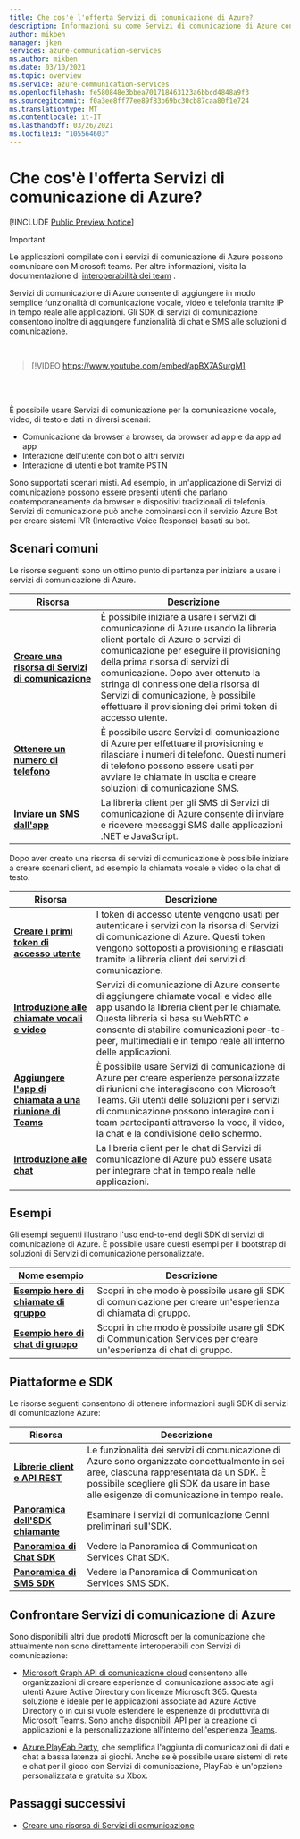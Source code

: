 ```yaml
---
title: Che cos'è l'offerta Servizi di comunicazione di Azure?
description: Informazioni su come Servizi di comunicazione di Azure consente di sviluppare esperienze utente avanzate con comunicazioni in tempo reale.
author: mikben
manager: jken
services: azure-communication-services
ms.author: mikben
ms.date: 03/10/2021
ms.topic: overview
ms.service: azure-communication-services
ms.openlocfilehash: fe580848e3bbea701718463123a6bbcd4848a9f3
ms.sourcegitcommit: f0a3ee8ff77ee89f83b69bc30cb87caa80f1e724
ms.translationtype: MT
ms.contentlocale: it-IT
ms.lasthandoff: 03/26/2021
ms.locfileid: "105564603"
---
```

# <a name="what-is-azure-communication-services"></a>Che cos'è l'offerta Servizi di comunicazione di Azure?

[!INCLUDE [Public Preview Notice](./includes/public-preview-include.md)]

> [!IMPORTANT]
> Le applicazioni compilate con i servizi di comunicazione di Azure possono comunicare con Microsoft teams. Per altre informazioni, visita la documentazione di [interoperabilità dei team](./quickstarts/voice-video-calling/get-started-teams-interop.md) .


Servizi di comunicazione di Azure consente di aggiungere in modo semplice funzionalità di comunicazione vocale, video e telefonia tramite IP in tempo reale alle applicazioni. Gli SDK di servizi di comunicazione consentono inoltre di aggiungere funzionalità di chat e SMS alle soluzioni di comunicazione.

<br>

> [!VIDEO https://www.youtube.com/embed/apBX7ASurgM]

<br>
<br>

È possibile usare Servizi di comunicazione per la comunicazione vocale, video, di testo e dati in diversi scenari:

- Comunicazione da browser a browser, da browser ad app e da app ad app
- Interazione dell'utente con bot o altri servizi
- Interazione di utenti e bot tramite PSTN

Sono supportati scenari misti. Ad esempio, in un'applicazione di Servizi di comunicazione possono essere presenti utenti che parlano contemporaneamente da browser e dispositivi tradizionali di telefonia. Servizi di comunicazione può anche combinarsi con il servizio Azure Bot per creare sistemi IVR (Interactive Voice Response) basati su bot.

## <a name="common-scenarios"></a>Scenari comuni

Le risorse seguenti sono un ottimo punto di partenza per iniziare a usare i servizi di comunicazione di Azure. 
<br>

| Risorsa                               |Descrizione                           |
|---                                    |---                                   |
|**[Creare una risorsa di Servizi di comunicazione](./quickstarts/create-communication-resource.md)**|È possibile iniziare a usare i servizi di comunicazione di Azure usando la libreria client portale di Azure o servizi di comunicazione per eseguire il provisioning della prima risorsa di servizi di comunicazione. Dopo aver ottenuto la stringa di connessione della risorsa di Servizi di comunicazione, è possibile effettuare il provisioning dei primi token di accesso utente.|
|**[Ottenere un numero di telefono](./quickstarts/telephony-sms/get-phone-number.md)**|È possibile usare Servizi di comunicazione di Azure per effettuare il provisioning e rilasciare i numeri di telefono. Questi numeri di telefono possono essere usati per avviare le chiamate in uscita e creare soluzioni di comunicazione SMS.|
|**[Inviare un SMS dall'app](./quickstarts/telephony-sms/send.md)**|La libreria client per gli SMS di Servizi di comunicazione di Azure consente di inviare e ricevere messaggi SMS dalle applicazioni .NET e JavaScript.|

Dopo aver creato una risorsa di servizi di comunicazione è possibile iniziare a creare scenari client, ad esempio la chiamata vocale e video o la chat di testo.

| Risorsa                               |Descrizione                           |
|---                                    |---                                   |
|**[Creare i primi token di accesso utente](./quickstarts/access-tokens.md)**|I token di accesso utente vengono usati per autenticare i servizi con la risorsa di Servizi di comunicazione di Azure. Questi token vengono sottoposti a provisioning e rilasciati tramite la libreria client dei servizi di comunicazione.|
|**[Introduzione alle chiamate vocali e video](./quickstarts/voice-video-calling/getting-started-with-calling.md)**| Servizi di comunicazione di Azure consente di aggiungere chiamate vocali e video alle app usando la libreria client per le chiamate. Questa libreria si basa su WebRTC e consente di stabilire comunicazioni peer-to-peer, multimediali e in tempo reale all'interno delle applicazioni.|
|**[Aggiungere l'app di chiamata a una riunione di Teams](./quickstarts/voice-video-calling/get-started-teams-interop.md)**|È possibile usare Servizi di comunicazione di Azure per creare esperienze personalizzate di riunioni che interagiscono con Microsoft Teams. Gli utenti delle soluzioni per i servizi di comunicazione possono interagire con i team partecipanti attraverso la voce, il video, la chat e la condivisione dello schermo.|
|**[Introduzione alle chat](./quickstarts/chat/get-started.md)**|La libreria client per le chat di Servizi di comunicazione di Azure può essere usata per integrare chat in tempo reale nelle applicazioni.|

## <a name="samples"></a>Esempi

Gli esempi seguenti illustrano l'uso end-to-end degli SDK di servizi di comunicazione di Azure. È possibile usare questi esempi per il bootstrap di soluzioni di Servizi di comunicazione personalizzate.
<br>

| Nome esempio                               | Descrizione                           |
|---                                    |---                                   |
|**[Esempio hero di chiamate di gruppo](./samples/calling-hero-sample.md)**|Scopri in che modo è possibile usare gli SDK di comunicazione per creare un'esperienza di chiamata di gruppo.|
|**[Esempio hero di chat di gruppo](./samples/chat-hero-sample.md)**|Scopri in che modo è possibile usare gli SDK di Communication Services per creare un'esperienza di chat di gruppo.|


## <a name="platforms-and-sdks"></a>Piattaforme e SDK

Le risorse seguenti consentono di ottenere informazioni sugli SDK di servizi di comunicazione Azure:

| Risorsa                               | Descrizione                           |
|---                                    |---                                   |
|**[Librerie client e API REST](./concepts/sdk-options.md)**|Le funzionalità dei servizi di comunicazione di Azure sono organizzate concettualmente in sei aree, ciascuna rappresentata da un SDK. È possibile scegliere gli SDK da usare in base alle esigenze di comunicazione in tempo reale.|
|**[Panoramica dell'SDK chiamante](./concepts/voice-video-calling/calling-sdk-features.md)**|Esaminare i servizi di comunicazione Cenni preliminari sull'SDK.|
|**[Panoramica di Chat SDK](./concepts/chat/sdk-features.md)**|Vedere la Panoramica di Communication Services Chat SDK.|
|**[Panoramica di SMS SDK](./concepts/telephony-sms/sdk-features.md)**|Vedere la Panoramica di Communication Services SMS SDK.|

## <a name="compare-azure-communication-services"></a>Confrontare Servizi di comunicazione di Azure

Sono disponibili altri due prodotti Microsoft per la comunicazione che attualmente non sono direttamente interoperabili con Servizi di comunicazione:

 - [Microsoft Graph API di comunicazione cloud](/graph/cloud-communications-concept-overview) consentono alle organizzazioni di creare esperienze di comunicazione associate agli utenti Azure Active Directory con licenze Microsoft 365. Questa soluzione è ideale per le applicazioni associate ad Azure Active Directory o in cui si vuole estendere le esperienze di produttività di Microsoft Teams. Sono anche disponibili API per la creazione di applicazioni e la personalizzazione all'interno dell'esperienza [Teams](/microsoftteams/platform/?preserve-view=true&view=msteams-client-js-latest).

 - [Azure PlayFab Party](/gaming/playfab/features/multiplayer/networking/), che semplifica l'aggiunta di comunicazioni di dati e chat a bassa latenza ai giochi. Anche se è possibile usare sistemi di rete e chat per il gioco con Servizi di comunicazione, PlayFab è un'opzione personalizzata e gratuita su Xbox.


## <a name="next-steps"></a>Passaggi successivi

 - [Creare una risorsa di Servizi di comunicazione](./quickstarts/create-communication-resource.md)

